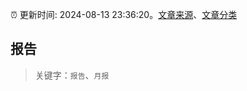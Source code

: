 :alarm_clock: 更新时间: 2024-08-13 23:36:20。[文章来源](/README.md)、[文章分类](/TAGS.md)

## 报告


> 关键字：`报告`、`月报`



